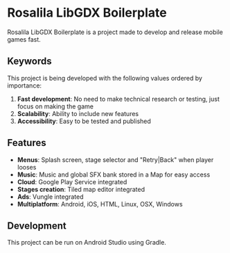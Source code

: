 Rosalila LibGDX Boilerplate
===========================

Rosalila LibGDX Boilerplate is a project made to develop and release mobile games fast.

## Keywords

This project is being developed with the following values ordered by importance:

1. **Fast development**: No need to make technical research or testing, just focus on making the game
2. **Scalability**: Ability to include new features
3. **Accessibility**: Easy to be tested and published

## Features

* **Menus**: Splash screen, stage selector and "Retry|Back" when player looses
* **Music**: Music and global SFX bank stored in a Map for easy access
* **Cloud**: Google Play Service integrated
* **Stages creation**: Tiled map editor integrated
* **Ads**: Vungle integrated
* **Multiplatform**: Android, iOS, HTML, Linux, OSX, Windows

## Development

This project can be run on Android Studio using Gradle.
